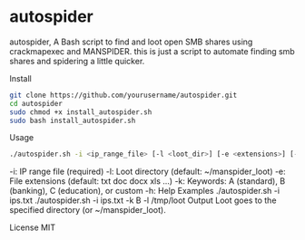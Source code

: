 # autospider

autospider, A Bash script to find and loot open SMB shares using crackmapexec and MANSPIDER.
 this is just a script to automate finding smb shares and spidering a little quicker. 



Install
```bash
git clone https://github.com/yourusername/autospider.git
cd autospider
sudo chmod +x install_autospider.sh
sudo bash install_autospider.sh
```


Usage
``` bash
./autospider.sh -i <ip_range_file> [-l <loot_dir>] [-e <extensions>] [-k <A|B|C|custom>]
```
-i: IP range file (required)
-l: Loot directory (default: ~/manspider_loot)
-e: File extensions (default: txt doc docx xls ...)
-k: Keywords: A (standard), B (banking), C (education), or custom
-h: Help
Examples
./autospider.sh -i ips.txt
./autospider.sh -i ips.txt -k B -l /tmp/loot
Output
Loot goes to the specified directory (or ~/manspider_loot).








License
MIT
